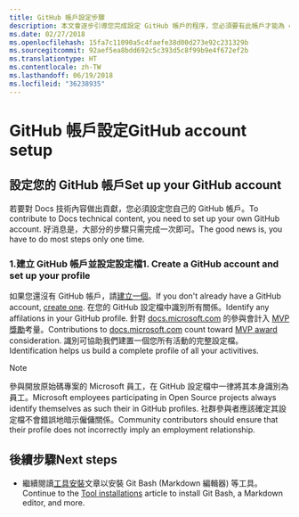 ```yaml
---
title: GitHub 帳戶設定步驟
description: 本文會逐步引導您完成設定 GitHub 帳戶的程序，您必須要有此帳戶才能為 docs.microsoft.com 內容做出貢獻。
ms.date: 02/27/2018
ms.openlocfilehash: 15fa7c11090a5c4faefe38d00d273e92c231329b
ms.sourcegitcommit: 92aef5ea8bdd692c5c393d5c8f99b9e4f672ef2b
ms.translationtype: HT
ms.contentlocale: zh-TW
ms.lasthandoff: 06/19/2018
ms.locfileid: "36238935"
---
```

# <a name="github-account-setup"></a><span data-ttu-id="fafae-103">GitHub 帳戶設定</span><span class="sxs-lookup"><span data-stu-id="fafae-103">GitHub account setup</span></span>

## <a name="set-up-your-github-account"></a><span data-ttu-id="fafae-104">設定您的 GitHub 帳戶</span><span class="sxs-lookup"><span data-stu-id="fafae-104">Set up your GitHub account</span></span>

<span data-ttu-id="fafae-105">若要對 Docs 技術內容做出貢獻，您必須設定您自己的 GitHub 帳戶。</span><span class="sxs-lookup"><span data-stu-id="fafae-105">To contribute to Docs technical content, you need to set up your own GitHub account.</span></span> <span data-ttu-id="fafae-106">好消息是，大部分的步驟只需完成一次即可。</span><span class="sxs-lookup"><span data-stu-id="fafae-106">The good news is, you have to do most steps only one time.</span></span>

### <a name="1-create-a-github-account-and-set-up-your-profile"></a><span data-ttu-id="fafae-107">1.建立 GitHub 帳戶並設定設定檔</span><span class="sxs-lookup"><span data-stu-id="fafae-107">1. Create a GitHub account and set up your profile</span></span>

<span data-ttu-id="fafae-108">如果您還沒有 GitHub 帳戶，請[建立一個](https://github.com/join)。</span><span class="sxs-lookup"><span data-stu-id="fafae-108">If you don't already have a GitHub account, [create one](https://github.com/join).</span></span> <span data-ttu-id="fafae-109">在您的 GitHub 設定檔中識別所有關係。</span><span class="sxs-lookup"><span data-stu-id="fafae-109">Identify any affilations in your GitHub profile.</span></span> <span data-ttu-id="fafae-110">針對 [docs.microsoft.com](https://docs.microsoft.com) 的參與會計入 [MVP 獎勵](https://mvp.microsoft.com)考量。</span><span class="sxs-lookup"><span data-stu-id="fafae-110">Contributions to [docs.microsoft.com](https://docs.microsoft.com) count toward [MVP award](https://mvp.microsoft.com) consideration.</span></span> <span data-ttu-id="fafae-111">識別可協助我們建置一個您所有活動的完整設定檔。</span><span class="sxs-lookup"><span data-stu-id="fafae-111">Identification helps us build a complete profile of all your activitives.</span></span>

>[!NOTE]
> <span data-ttu-id="fafae-112">參與開放原始碼專案的 Microsoft 員工，在 GitHub 設定檔中一律將其本身識別為員工。</span><span class="sxs-lookup"><span data-stu-id="fafae-112">Microsoft employees participating in Open Source projects always identify themselves as such their in GitHub profiles.</span></span> <span data-ttu-id="fafae-113">社群參與者應該確定其設定檔不會錯誤地暗示僱傭關係。</span><span class="sxs-lookup"><span data-stu-id="fafae-113">Community contributors should ensure that their profile does not incorrectly imply an employment relationship.</span></span>

## <a name="next-steps"></a><span data-ttu-id="fafae-114">後續步驟</span><span class="sxs-lookup"><span data-stu-id="fafae-114">Next steps</span></span>

* <span data-ttu-id="fafae-115">繼續閱讀[工具安裝](get-started-setup-tools.md)文章以安裝 Git Bash (Markdown 編輯器) 等工具。</span><span class="sxs-lookup"><span data-stu-id="fafae-115">Continue to the [Tool installations](get-started-setup-tools.md) article to install Git Bash, a Markdown editor, and more.</span></span>
